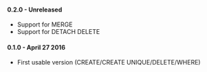 #### 0.2.0 - Unreleased
* Support for MERGE
* Support for DETACH DELETE

#### 0.1.0 - April 27 2016
* First usable version (CREATE/CREATE UNIQUE/DELETE/WHERE)